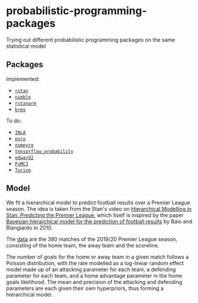 # probabilistic-programming-packages
Trying out different probabilistic programming packages on the same statistical model

## Packages
Implemented:
- [`rstan`](https://mc-stan.org/rstan/)
- [`nimble`](https://r-nimble.org)
- [`rstanarm`](https://mc-stan.org/rstanarm/)
- [`brms`](https://paul-buerkner.github.io/brms/)

To do:
- [`INLA`](https://www.r-inla.org)
- [`pyro`](http://pyro.ai)
- [`numpyro`](http://num.pyro.ai/)
- [`tensorflow_probability`](https://www.tensorflow.org/probability/)
- [`edward2`](https://github.com/google/edward2)
- [`PyMC3`](http://docs.pymc.io)
- [`Turing`](https://turing.ml/)

## Model
We fit a hierarchical model to predict football results over a Premier League season. The idea is taken from the Stan's video on [Hierarchical Modelling in Stan: Predicting the Premier League](https://www.youtube.com/watch?v=dNZQrcAjgXQ), which itself is inspired by the paper [Bayesian hierarchical model for the prediction of
football results](https://discovery.ucl.ac.uk/id/eprint/16040/1/16040.pdf) by Baio and Blangiardo in 2010.

The [data](https://github.com/openfootball/england) are the 380 matches of the 2019/20 Premier League season, consisting of the home team, the away team and the scoreline.

The number of goals for the home or away team in a given match follows a Poisson distribution, with the rate modelled as a log-linear random effect model made up of an attacking parameter for each team, a defending parameter for each team, and a home advantage parameter in the home goals likelihood. The mean and precision of the attacking and defending parameters are each given their own hyperpriors, thus forming a hierarchical model.
